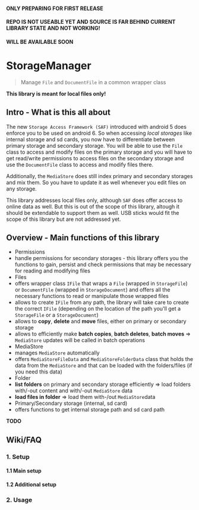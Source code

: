 #### ONLY PREPARING FOR FIRST RELEASE
#### REPO IS NOT USEABLE YET AND SOURCE IS FAR BEHIND CURRENT LIBRARY STATE AND NOT WORKING!
#### WILL BE AVAILABLE SOON

# StorageManager
> Manage `File` and `DocumentFile` in a common wrapper class

**This library is meant for local files only!** 

## Intro - What is this all about

The new `Storage Access Framework (SAF)` introduced with android 5 does enforce you to be used on android 6. So when accessing *local storages* like internal storage and sd cards, you now have to differentiate between primary storage and secondary storage. You will be able to use the `File` class to access and modify files on the primary storage and you will have to get read/write permissions to access files on the secondary storage and use the `DocumentFile` class to access and modify files there.

Additionally, the `MediaStore` does still index primary and secondary storages and mix them. So you have to update it as well whenever you edit files on any storage.

This library addresses local files only, although `SAF` does offer access to online data as well. But this is out of the scope of this library, altough it should be extendable to support them as well. USB sticks would fit the scope of this library but are not addressed yet.

## Overview - Main functions of this library

* Permissions
 * handle permissions for secondary storages - this library offers you the functions to gain, persist and check permissions that may be necessary for reading and modifying files
* Files
 * offers wrapper class `IFile` that wraps a `File` (wrapped in `StorageFile`) or `DocumentFile` (wrapped in `StorageDocument`) and offers all the necessary functions to read or manipulate those wrapped files
 * allows to create `IFile` from any path, the library will take care to create the correct `IFile` (depending on the location of the path you'll get a `StorageFile` or a `StorageDocument`)
 * allows to **copy**, **delete** and **move**  files, either on primary or secondary storage
 * allows to efficiently make **batch copies**, **batch deletes**, **batch moves** => `MediaStore` updates will be called in batch operations
* MediaStore
 * manages `MediaStore` automatically
 * offers `MediaStoreFileData` and `MediaStoreFolderData` class that holds the data from the `MediaStore` and that can be loaded with the folders/files (if you need this data)
* Folder
 * **list folders** on primary and secondary storage efficiently => load folders with/-out content and with/-out `MediaStore` data 
 * **load files in folder** => load them with-/out `MediaStore`data
* Primary/Secondary storage (internal, sd card) 
 * offers functions to get internal storage path and sd card path

**TODO**

## Wiki/FAQ

### 1. Setup

#### 1.1 Main setup

#### 1.2 Additional setup

### 2. Usage

